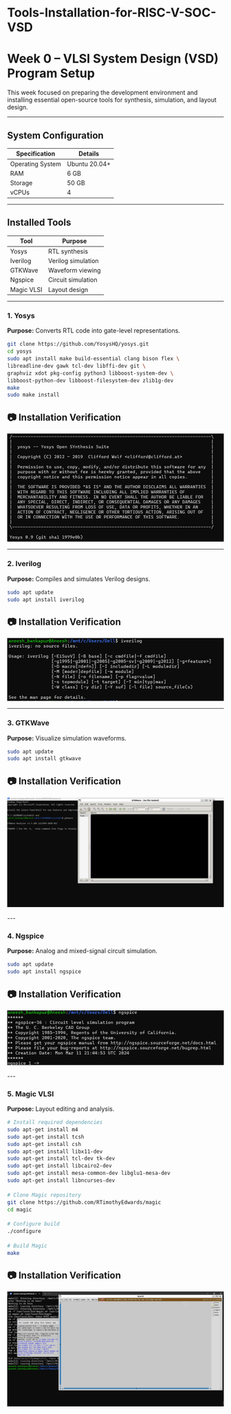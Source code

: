 # Tools-Installation-for-RISC-V-SOC-VSD
# Week 0 – VLSI System Design (VSD) Program Setup

This week focused on preparing the development environment and installing essential open-source tools for synthesis, simulation, and layout design.

---

## System Configuration

| Specification | Details |
|---------------|---------|
| Operating System | Ubuntu 20.04+ |
| RAM | 6 GB |
| Storage | 50 GB |
| vCPUs | 4 |

---

## Installed Tools

| Tool | Purpose |
|------|---------|
| Yosys | RTL synthesis |
| Iverilog | Verilog simulation |
| GTKWave | Waveform viewing |
| Ngspice | Circuit simulation |
| Magic VLSI | Layout design |

---

### 1. Yosys  
**Purpose:** Converts RTL code into gate-level representations.

```bash
git clone https://github.com/YosysHQ/yosys.git
cd yosys
sudo apt install make build-essential clang bison flex \
libreadline-dev gawk tcl-dev libffi-dev git \
graphviz xdot pkg-config python3 libboost-system-dev \
libboost-python-dev libboost-filesystem-dev zlib1g-dev
make
sudo make install
```
## 📷 **Installation Verification**
<p align="center">
  <img src="https://github.com/aneeshbankapur/Tools-Installation-for-RISC-V-SOC-VSD/blob/bea951ec67cb013ef7c51d66a45b9a4f9ec0dcdb/Yosys%20installation.png">
</p>

---

### 2. Iverilog  
**Purpose:** Compiles and simulates Verilog designs.

```bash
sudo apt update
sudo apt install iverilog
```
## 📷 **Installation Verification**
<p align="center">
  <img src="https://github.com/aneeshbankapur/Tools-Installation-for-RISC-V-SOC-VSD/blob/d2533a0b456620b1051294bc31ecf22a87a3cc1f/iverilog%20installation.png">
</p>

---

### 3. GTKWave  
**Purpose:** Visualize simulation waveforms.

```bash
sudo apt update
sudo apt install gtkwave
```
## 📷 **Installation Verification**
<p align="center">
  <img src="https://github.com/aneeshbankapur/Tools-Installation-for-RISC-V-SOC-VSD/blob/d2533a0b456620b1051294bc31ecf22a87a3cc1f/gtkwave%20installation.png">
</p>
---

### 4. Ngspice  
**Purpose:** Analog and mixed-signal circuit simulation.

```bash
sudo apt update
sudo apt install ngspice
```
## 📷 **Installation Verification**
<p align="center">
  <img src="https://github.com/aneeshbankapur/Tools-Installation-for-RISC-V-SOC-VSD/blob/d2533a0b456620b1051294bc31ecf22a87a3cc1f/ngspice%20installation.png">
</p>
---

### 5. Magic VLSI  
**Purpose:** Layout editing and analysis.

```bash
# Install required dependencies
sudo apt-get install m4
sudo apt-get install tcsh
sudo apt-get install csh
sudo apt-get install libx11-dev
sudo apt-get install tcl-dev tk-dev
sudo apt-get install libcairo2-dev
sudo apt-get install mesa-common-dev libglu1-mesa-dev
sudo apt-get install libncurses-dev

# Clone Magic repository
git clone https://github.com/RTimothyEdwards/magic
cd magic

# Configure build
./configure

# Build Magic
make
```
## 📷 **Installation Verification**
<p align="center">
  <img src="https://github.com/aneeshbankapur/Tools-Installation-for-RISC-V-SOC-VSD/blob/d2533a0b456620b1051294bc31ecf22a87a3cc1f/magic%20installation.png">
</p>




